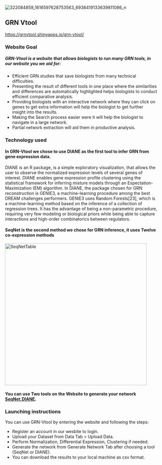 ![322084859_1616597628753563_6938419133639811086_n](https://github.com/4n8x/GRN-Vtool/assets/51384420/ca38704f-4465-486f-9cdf-0fcbac36be75)
## GRN Vtool
https://grnvtool.shinyapps.io/grn-vtool/
### Website Goal

##### GRN-Vtool is a website that allows biologists to run many GRN tools, in our website you we aid for:
- Efficient GRN studies that save biologists from many technical difficulties.
- Presenting the result of different tools in one place where the similarities and differences are automatically highlighted helps biologists to conduct efficient comparative analysis.
- Providing biologists with an interactive network where they can click on genes to get extra information will help the biologist to get further insight into the results.
- Making the Search process easier were it will help the biologist to navigate in a large network.
- Partial network extraction will aid them in productive analysis. 

### Technology used
#### In GRN-Vtool we chose to use DIANE as the first tool to infer GRN from gene expression data. 
DIANE is an R package, is a simple exploratory visualization, that allows the user to observe the normalized expression levels of several genes of interest. DIANE enables gene expression profile clustering using the statistical framework for inferring mixture models through an Expectation-Maximization (EM) algorithm. In DIANE, the package chosen for GRN reconstruction is GENIE3, a machine-learning procedure among the best DREAM challenges performers. GENIE3 uses Random Forests[23], which is a machine-learning method based on the inference of a collection of regression trees. It has the advantage of being a non-parametric procedure, requiring very few modeling or biological priors while being able to capture interactions and high-order combinatorics between regulators. 

 

#### SeqNet is the second method we chose for GRN inference, it uses Twelve co-expression methods 

<img width="468" alt="SeqNetTable" src="https://user-images.githubusercontent.com/51384420/236009398-70b4a36b-1d10-4825-b889-6b83b9c5c57d.png">


#### You can use Two tools on the Website to generate your network [SeqNet](https://github.com/tgrimes/SeqNet),[DIANE](https://github.com/OceaneCsn/DIANE).


### Launching instructions
You can use GRN-Vtool by entering the website and following the steps:
- Register an account in our wesbite to login.
- Upload your Dataset from Data Tab > Upload Data.
- Perform Normalization, Differential Expression, Clustering if needed.
- Generate the network from Generate Network Tab after choosing a tool (SeqNet or DIANE).
- You can download the results to your local machine as csv format.

 
